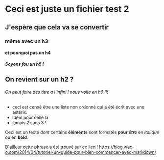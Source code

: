 # Ceci est juste un fichier test 2
## J'espère que cela va se convertir
### même avec un h3
#### et pourquoi pas un h4
##### Soyons fou un h5 !
## On revient sur un h2 ?
###### On peut faire des titre a l'infini ! nous voila en h6 !!!

* ceci est censé être une liste non ordonné qui a été écrit avec une astérix.
* idem pour celle la
* jamais 2 sans 3 !

Ceci est un texte _dont_ certains __éléments__ sont formatés **pour _être_** en *italique* ou en **bold**.  

D'ailleur cette phrase a été trouvé sur ce lien ! <https://blog.wax-o.com/2014/04/tutoriel-un-guide-pour-bien-commencer-avec-markdown/>


